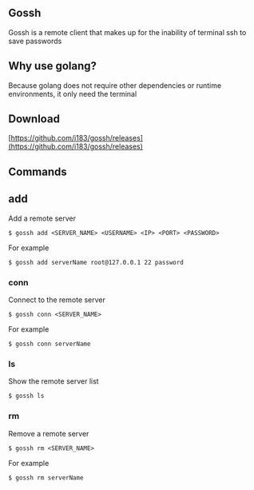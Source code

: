 ## Gossh

Gossh is a remote client that makes up for the inability of terminal ssh to save passwords

## Why use golang?

Because golang does not require other dependencies or runtime environments, it only need the terminal

## Download
[https://github.com/i183/gossh/releases](https://github.com/i183/gossh/releases)

## Commands
## add
Add a remote server
```
$ gossh add <SERVER_NAME> <USERNAME> <IP> <PORT> <PASSWORD>
```
For example
````
$ gossh add serverName root@127.0.0.1 22 password
````

### conn
Connect to the remote  server
```
$ gossh conn <SERVER_NAME>
```
For example
```
$ gossh conn serverName
```

### ls
Show the remote server list
```
$ gossh ls
```

### rm
Remove a remote server
```
$ gossh rm <SERVER_NAME>
```
For example
```
$ gossh rm serverName
```

